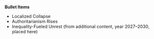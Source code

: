 **Bullet Items**  
- Localized Collapse  
- Authoritarianism Rises  
- Inequality-Fueled Unrest (from additional content, year 2027–2030, placed here)
